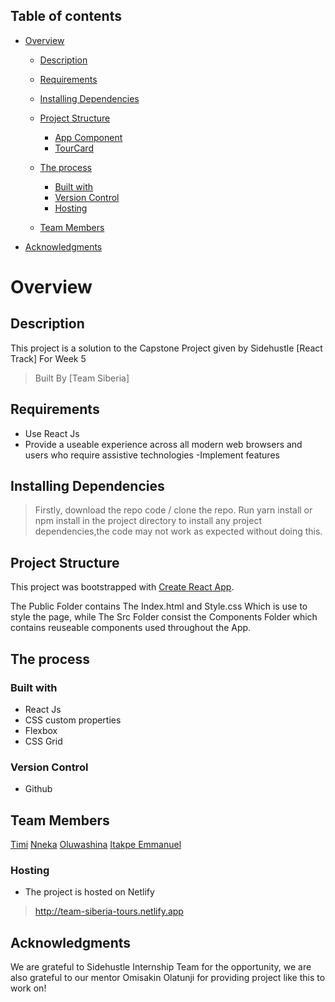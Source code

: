 ## Table of contents

- [Overview](#Overview)
  - [Description](#Description)
  - [Requirements](#Requirements)
  - [Installing Dependencies](#Installing-Dependencies)
  - [Project Structure](#Project-Structure)
    - [App Component](#App-component)
    - [TourCard](#Tour-Card)
    
  - [The process](#The-process)
    - [Built with](#Built-with)
    - [Version Control](#Version-Control)
    - [Hosting](#Hosting)
  - [Team Members](#Team-Members)
- [Acknowledgments](#Acknowledgments)

# Overview

## Description

This project is a solution to the Capstone Project given by Sidehustle [React Track] For Week 5

> Built By [Team Siberia]

## Requirements

- Use React Js
- Provide a useable experience across all modern web browsers and users who require
  assistive technologies
  -Implement features

## Installing Dependencies
> Firstly, download the repo code / clone the repo.
> Run yarn install or npm install in the project directory to install any project dependencies,the code may not work as expected without doing this.

## Project Structure

This project was bootstrapped with [Create React App](https://github.com/facebook/create-react-app).

The Public Folder contains The Index.html and Style.css Which is use to style the page, while The Src Folder consist the Components Folder which contains reuseable components used throughout the App.

## The process

### Built with

- React Js
- CSS custom properties
- Flexbox
- CSS Grid

### Version Control

- Github

## Team Members
[Timi](https://github.com/Itstimiking)
[Nneka](https://github.com/Tricy)
[Oluwashina](https://github.com/Oluwashina)
[Itakpe Emmanuel](https://github.com/Emmanuel-Develops)




### Hosting

- The project is hosted on Netlify

> http://team-siberia-tours.netlify.app


## Acknowledgments

We are grateful to Sidehustle Internship Team for the opportunity, we are also grateful to our mentor Omisakin Olatunji for providing project like this to work on!